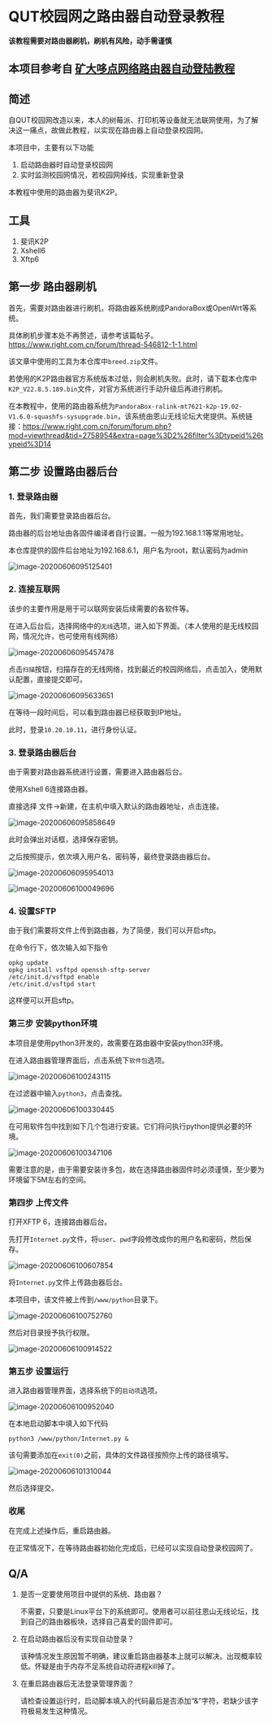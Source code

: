 # QUT校园网之路由器自动登录教程

**该教程需要对路由器刷机，刷机有风险，动手需谨慎**

## 本项目参考自 [矿大哆点网络路由器自动登陆教程](https://github.com/cumtiotlib/cumtddnet)

## 简述

自QUT校园网改造以来，本人的树莓派、打印机等设备就无法联网使用，为了解决这一痛点，故做此教程，以实现在路由器上自动登录校园网。

本项目中，主要有以下功能

1. 启动路由器时自动登录校园网
2. 实时监测校园网情况，若校园网掉线，实现重新登录

本教程中使用的路由器为斐讯K2P。

## 工具

1. 斐讯K2P
2. Xshell6
3. Xftp6

## 第一步 路由器刷机

首先，需要对路由器进行刷机，将路由器系统刷成PandoraBox或OpenWrt等系统。

具体刷机步骤本处不再赘述，请参考该篇帖子。https://www.right.com.cn/forum/thread-546812-1-1.html

该文章中使用的工具为本仓库中`breed.zip`文件。

若使用的K2P路由器官方系统版本过低，则会刷机失败。此时，请下载本仓库中`K2P_V22.8.5.189.bin`文件，对官方系统进行手动升级后再进行刷机。

在本教程中，使用的路由器系统为`PandoraBox-ralink-mt7621-k2p-19.02-V1.6.0-squashfs-sysupgrade.bin`，该系统由恩山无线论坛大佬提供。系统链接：https://www.right.com.cn/forum/forum.php?mod=viewthread&tid=2758954&extra=page%3D2%26filter%3Dtypeid%26typeid%3D14

## 第二步 设置路由器后台

### 1. 登录路由器

首先，我们需要登录路由器后台。

路由器的后台地址由各固件编译者自行设置。一般为192.168.1.1等常用地址。

本仓库提供的固件后台地址为192.168.6.1，用户名为root，默认密码为admin

![image-20200606095125401](https://img.himoyi.com/img/image-20200606095125401.png)

### 2. 连接互联网

该步的主要作用是用于可以联网安装后续需要的各软件等。

在进入后台后，选择网络中的`无线`选项，进入如下界面。（本人使用的是无线校园网，情况允许，也可使用有线网络）

![image-20200606095457478](https://img.himoyi.com/img/image-20200606095457478.png)

点击`扫描`按钮，扫描存在的无线网络，找到最近的校园网络后，点击加入，使用默认配置，直接提交即可。

![image-20200606095633651](https://img.himoyi.com/img/image-20200606095633651.png)

在等待一段时间后，可以看到路由器已经获取到IP地址。

此时，登录`10.20.10.11`，进行身份认证。

### 3. 登录路由器后台

由于需要对路由器系统进行设置，需要进入路由器后台。

使用Xshell 6连接路由器。

直接选择 文件->新建，在主机中填入默认的路由器地址，点击连接。

![image-20200606095858649](https://img.himoyi.com/img/image-20200606095858649.png)

此时会弹出对话框，选择保存密钥。

之后按照提示，依次填入用户名、密码等，最终登录路由器后台。

![image-20200606095954013](https://img.himoyi.com/img/image-20200606095954013.png)

![image-20200606100049696](https://img.himoyi.com/img/image-20200606100049696.png)

### 4. 设置SFTP

由于我们需要将文件上传到路由器，为了简便，我们可以开启sftp。

在命令行下，依次输入如下指令

```
opkg update
opkg install vsftpd openssh-sftp-server
/etc/init.d/vsftpd enable
/etc/init.d/vsftpd start
```

这样便可以开启sftp。

### 第三步 安装python环境

本项目是使用python3开发的，故需要在路由器中安装python3环境。

在进入路由器管理界面后，点击系统下`软件包`选项。

![image-20200606100243115](https://img.himoyi.com/img/image-20200606100243115.png)

在过滤器中输入`python3`，点击查找。

![image-20200606100330445](https://img.himoyi.com/img/image-20200606100330445.png)

在可用软件包中找到如下几个包进行安装。它们将问执行python提供必要的环境。

![image-20200606100347106](https://img.himoyi.com/img/image-20200606100347106.png)

需要注意的是，由于需要安装许多包，故在选择路由器固件时必须谨慎，至少要为环境留下5M左右的空间。

### 第四步 上传文件

打开XFTP 6，连接路由器后台。

先打开`Internet.py`文件，将`user`、`pwd`字段修改成你的用户名和密码，然后保存。

![image-20200606100607854](https://img.himoyi.com/img/image-20200606100607854.png)

将`Internet.py`文件上传路由器后台。

本项目中，该文件被上传到`/www/python`目录下。

![image-20200606100752760](https://img.himoyi.com/img/image-20200606100752760.png)

然后对目录授予执行权限。

![image-20200606100914522](https://img.himoyi.com/img/image-20200606100914522.png)

### 第五步 设置运行

进入路由器管理界面，选择系统下的`启动项`选项。

![image-20200606100952040](https://img.himoyi.com/img/image-20200606100952040.png)

在本地启动脚本中填入如下代码

```
python3 /www/python/Internet.py &
```

该句需要添加在`exit(0)`之前，具体的文件路径按照你上传的路径填写。

![image-20200606101310044](https://img.himoyi.com/img/image-20200606101310044.png)

然后选择提交。

### 收尾

在完成上述操作后，重启路由器。

在正常情况下，在等待路由器初始化完成后，已经可以实现自动登录校园网了。



## Q/A

1. 是否一定要使用项目中提供的系统、路由器？

   不需要，只要是Linux平台下的系统即可。使用者可以前往恩山无线论坛，找到自己的路由器板块，选择自己喜爱的固件即可。

2. 在启动路由器后没有实现自动登录？

   该种情况发生原因暂不明确，建议重启路由器基本上就可以解决。出现概率较低。怀疑是由于内存不足系统自动将进程kill掉了。

3. 在重启路由器后无法登录管理界面？

   请检查设置运行时，启动脚本填入的代码最后是否添加“&”字符，若缺少该字符极易发生这种情况。